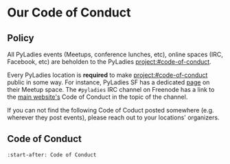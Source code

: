 # Our Code of Conduct

## Policy 

All PyLadies events (Meetups, conference lunches, etc), online spaces (IRC, Facebook, etc) are beholden to the PyLadies <project:#code-of-conduct>.

Every PyLadies location is **required** to make <project:#code-of-conduct> public in some way.  For instance, PyLadies SF has a dedicated [page] on their Meetup space.  The `#pyladies` IRC channel on Freenode has a link to the [main website's] Code of Conduct in the topic of the channel.

If you can not find the following Code of Coduct posted somewhere (e.g. wherever they post events), please reach out to your locations' organizers.

## Code of Conduct 

```{include} ../coc.md
:start-after: Code of Conduct
```


[main website's]: http://www.pyladies.com/CodeOfConduct
[page]: http://www.meetup.com/PyLadiesSF/pages/Code_Of_Conduct/


